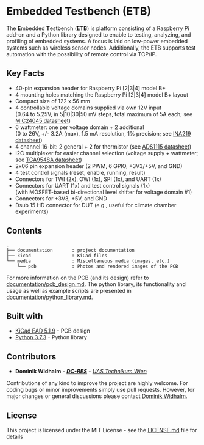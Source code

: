 # Embedded Testbench (ETB)

The **E**mbedded **T**est**b**ench (**ETB**) is platform consisting of a Raspberry Pi add-on and a Python library designed to enable to testing, analyzing, and profiling of embedded systems.
A focus is laid on low-power embedded systems such as wireless sensor nodes.
Additionally, the ETB supports test automation with the possibility of remote control via TCP/IP.

## Key Facts

* 40-pin expansion header for Raspberry Pi [2|3|4] model B+
* 4 mounting holes matching the Raspberry Pi [2|3|4] model B+ layout
* Compact size of 122 x 56 mm
* 4 controllable voltage domains supplied via own 12V input  
    (0.64 to 5.25V, in 5|10|30|50 mV steps, total maximum of 5A each; see [MIC24045 datasheet](documentation/datasheets/mic24045.pdf))
* 6 wattmeter: one per voltage domain + 2 additional  
    (0 to 26V, +/- 3.2A (max), 1.5 mA resolution, 1% precision; see [INA219 datasheet](documentation/datasheets/ina219.pdf))
* 4 channel 16-bit: 2 general + 2 for thermistor (see [ADS1115 datasheet](documentation/datasheets/ads1115.pdf))
* I2C multiplexer for easier channel selection (voltage supply + wattmeter; see [TCA9548A datasheet](documentation/datasheets/tca9548a.pdf))
* 2x06 pin expansion header (2 PWM, 6 GPIO, +3V3/+5V, and GND)
* 4 test control signals (reset, enable, running, result)
* Connectors for TWI (2x), OWI (1x), SPI (1x), and UART (1x)
* Connectors for UART (1x) and test control signals (1x)  
    (with MOSFET-based bi-directional level shifter for voltage domain #1)
* Connectors for +3V3, +5V, and GND 
* Dsub 15 HD connector for DUT (e.g., useful for climate chamber experiments)


## Contents

```
.
├── documentation       : project documentation
├── kicad               : KiCad files
└── media               : Miscellaneous media (images, etc.)
    └── pcb             : Photos and rendered images of the PCB
```

For more information on the PCB (and its design) refer to [documentation/pcb_design.md](documentation/pcb_design.md).
The python library, its functionality and usage as well as example scripts are presented in [documentation/python_library.md](documentation/python_library.md).


## Built with

* [KiCad EAD 5.1.9](https://kicad.org/) - PCB design
* [Python 3.7.3](https://www.python.org/) - Python library


## Contributors

* **Dominik Widhalm** - [***DC-RES***](https://informatics.tuwien.ac.at/doctoral/resilient-embedded-systems/) - [*UAS Technikum Wien*](https://embsys.technikum-wien.at/staff/widhalm/)

Contributions of any kind to improve the project are highly welcome.
For coding bugs or minor improvements simply use pull requests.
However, for major changes or general discussions please contact [Dominik Widhalm](mailto:widhalm@technikum-wien.at?subject=Embedded%20Testbench%20(ETB)%20on%20GitHub).


## License

This project is licensed under the MIT License - see the [LICENSE.md](LICENSE.md) file for details
